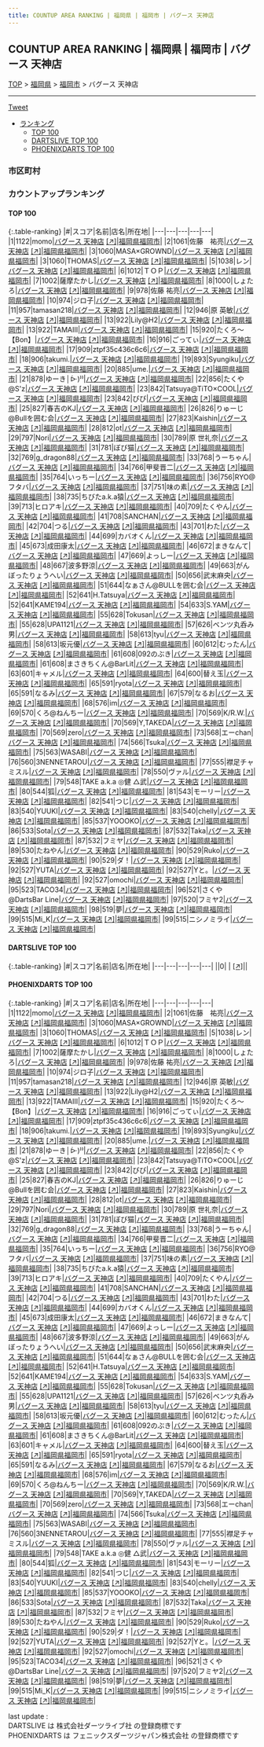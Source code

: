 ```yaml
---
title: COUNTUP AREA RANKING | 福岡県 | 福岡市 | バグース 天神店
---
```

## COUNTUP AREA RANKING | 福岡県 | 福岡市 | バグース 天神店

[TOP](/darts/rank/) > [福岡県](/darts/rank/福岡県/) > [福岡市](/darts/rank/福岡県/福岡市/) > バグース 天神店

___

<a href="https://twitter.com/share?ref_src=twsrc%5Etfw" data-text="COUNTUP AREA RANKING | 福岡県福岡市バグース 天神店" class="twitter-share-button" data-hashtags="DARTSLIVE,PHOENIXDARTS,darts,ダーツ" data-show-count="false">Tweet</a>

* [ランキング](#カウントアップランキング)
    * [TOP 100](#top-100)
    * [DARTSLIVE TOP 100](#dartslive-top-100)
    * [PHOENIXDARTS TOP 100](#phoenixdarts-top-100)

### 市区町村

<ul>

</ul>

### カウントアップランキング

#### TOP 100



{:.table-ranking}
|#|スコア|名前|店名|所在地|
|---|---|---|---|---|
|1|1122|<span class="rank-name-pd">momo</span>|<a href="/darts/rank/shops/47744.html">バグース 天神店</a> <a href="https://vs.phoenixdarts.com/jp/shop/shopDetailInfo/s_47744?s_seq=47744">[↗]</a>|<a href="/darts/rank/福岡県/福岡市">福岡県福岡市</a>|
|2|1061|<span class="rank-name-pd">佐藤　祐亮</span>|<a href="/darts/rank/shops/47744.html">バグース 天神店</a> <a href="https://vs.phoenixdarts.com/jp/shop/shopDetailInfo/s_47744?s_seq=47744">[↗]</a>|<a href="/darts/rank/福岡県/福岡市">福岡県福岡市</a>|
|3|1060|<span class="rank-name-pd">MASA×GROWND</span>|<a href="/darts/rank/shops/47744.html">バグース 天神店</a> <a href="https://vs.phoenixdarts.com/jp/shop/shopDetailInfo/s_47744?s_seq=47744">[↗]</a>|<a href="/darts/rank/福岡県/福岡市">福岡県福岡市</a>|
|3|1060|<span class="rank-name-pd">THOMAS</span>|<a href="/darts/rank/shops/47744.html">バグース 天神店</a> <a href="https://vs.phoenixdarts.com/jp/shop/shopDetailInfo/s_47744?s_seq=47744">[↗]</a>|<a href="/darts/rank/福岡県/福岡市">福岡県福岡市</a>|
|5|1038|<span class="rank-name-pd">レン</span>|<a href="/darts/rank/shops/47744.html">バグース 天神店</a> <a href="https://vs.phoenixdarts.com/jp/shop/shopDetailInfo/s_47744?s_seq=47744">[↗]</a>|<a href="/darts/rank/福岡県/福岡市">福岡県福岡市</a>|
|6|1012|<span class="rank-name-pd">ＴＯＰ</span>|<a href="/darts/rank/shops/47744.html">バグース 天神店</a> <a href="https://vs.phoenixdarts.com/jp/shop/shopDetailInfo/s_47744?s_seq=47744">[↗]</a>|<a href="/darts/rank/福岡県/福岡市">福岡県福岡市</a>|
|7|1002|<span class="rank-name-pd">薩摩たかし</span>|<a href="/darts/rank/shops/47744.html">バグース 天神店</a> <a href="https://vs.phoenixdarts.com/jp/shop/shopDetailInfo/s_47744?s_seq=47744">[↗]</a>|<a href="/darts/rank/福岡県/福岡市">福岡県福岡市</a>|
|8|1000|<span class="rank-name-pd">しょたろ</span>|<a href="/darts/rank/shops/47744.html">バグース 天神店</a> <a href="https://vs.phoenixdarts.com/jp/shop/shopDetailInfo/s_47744?s_seq=47744">[↗]</a>|<a href="/darts/rank/福岡県/福岡市">福岡県福岡市</a>|
|9|978|<span class="rank-name-pd">佐藤 祐亮</span>|<a href="/darts/rank/shops/47744.html">バグース 天神店</a> <a href="https://vs.phoenixdarts.com/jp/shop/shopDetailInfo/s_47744?s_seq=47744">[↗]</a>|<a href="/darts/rank/福岡県/福岡市">福岡県福岡市</a>|
|10|974|<span class="rank-name-pd">ジロ子</span>|<a href="/darts/rank/shops/47744.html">バグース 天神店</a> <a href="https://vs.phoenixdarts.com/jp/shop/shopDetailInfo/s_47744?s_seq=47744">[↗]</a>|<a href="/darts/rank/福岡県/福岡市">福岡県福岡市</a>|
|11|957|<span class="rank-name-pd">tamasan218</span>|<a href="/darts/rank/shops/47744.html">バグース 天神店</a> <a href="https://vs.phoenixdarts.com/jp/shop/shopDetailInfo/s_47744?s_seq=47744">[↗]</a>|<a href="/darts/rank/福岡県/福岡市">福岡県福岡市</a>|
|12|946|<span class="rank-name-pd"><span class="pro-icon-pd"></span>原 英敏</span>|<a href="/darts/rank/shops/47744.html">バグース 天神店</a> <a href="https://vs.phoenixdarts.com/jp/shop/shopDetailInfo/s_47744?s_seq=47744">[↗]</a>|<a href="/darts/rank/福岡県/福岡市">福岡県福岡市</a>|
|13|922|<span class="rank-name-pd">Lily@H2</span>|<a href="/darts/rank/shops/47744.html">バグース 天神店</a> <a href="https://vs.phoenixdarts.com/jp/shop/shopDetailInfo/s_47744?s_seq=47744">[↗]</a>|<a href="/darts/rank/福岡県/福岡市">福岡県福岡市</a>|
|13|922|<span class="rank-name-pd">TAMAⅢ</span>|<a href="/darts/rank/shops/47744.html">バグース 天神店</a> <a href="https://vs.phoenixdarts.com/jp/shop/shopDetailInfo/s_47744?s_seq=47744">[↗]</a>|<a href="/darts/rank/福岡県/福岡市">福岡県福岡市</a>|
|15|920|<span class="rank-name-pd">たくろ～【Bon】</span>|<a href="/darts/rank/shops/47744.html">バグース 天神店</a> <a href="https://vs.phoenixdarts.com/jp/shop/shopDetailInfo/s_47744?s_seq=47744">[↗]</a>|<a href="/darts/rank/福岡県/福岡市">福岡県福岡市</a>|
|16|916|<span class="rank-name-pd">ごってぃ</span>|<a href="/darts/rank/shops/47744.html">バグース 天神店</a> <a href="https://vs.phoenixdarts.com/jp/shop/shopDetailInfo/s_47744?s_seq=47744">[↗]</a>|<a href="/darts/rank/福岡県/福岡市">福岡県福岡市</a>|
|17|909|<span class="rank-name-pd">ztpf35c436c6c6</span>|<a href="/darts/rank/shops/47744.html">バグース 天神店</a> <a href="https://vs.phoenixdarts.com/jp/shop/shopDetailInfo/s_47744?s_seq=47744">[↗]</a>|<a href="/darts/rank/福岡県/福岡市">福岡県福岡市</a>|
|18|906|<span class="rank-name-pd">takumi.</span>|<a href="/darts/rank/shops/47744.html">バグース 天神店</a> <a href="https://vs.phoenixdarts.com/jp/shop/shopDetailInfo/s_47744?s_seq=47744">[↗]</a>|<a href="/darts/rank/福岡県/福岡市">福岡県福岡市</a>|
|19|893|<span class="rank-name-pd">Syungiku</span>|<a href="/darts/rank/shops/47744.html">バグース 天神店</a> <a href="https://vs.phoenixdarts.com/jp/shop/shopDetailInfo/s_47744?s_seq=47744">[↗]</a>|<a href="/darts/rank/福岡県/福岡市">福岡県福岡市</a>|
|20|885|<span class="rank-name-pd">ume.</span>|<a href="/darts/rank/shops/47744.html">バグース 天神店</a> <a href="https://vs.phoenixdarts.com/jp/shop/shopDetailInfo/s_47744?s_seq=47744">[↗]</a>|<a href="/darts/rank/福岡県/福岡市">福岡県福岡市</a>|
|21|878|<span class="rank-name-pd">ゆーき│ᐕ)⁾⁾</span>|<a href="/darts/rank/shops/47744.html">バグース 天神店</a> <a href="https://vs.phoenixdarts.com/jp/shop/shopDetailInfo/s_47744?s_seq=47744">[↗]</a>|<a href="/darts/rank/福岡県/福岡市">福岡県福岡市</a>|
|22|856|<span class="rank-name-pd">たくや@S&#x27;z</span>|<a href="/darts/rank/shops/47744.html">バグース 天神店</a> <a href="https://vs.phoenixdarts.com/jp/shop/shopDetailInfo/s_47744?s_seq=47744">[↗]</a>|<a href="/darts/rank/福岡県/福岡市">福岡県福岡市</a>|
|23|842|<span class="rank-name-pd">Tatsuya@TiTO×COOL</span>|<a href="/darts/rank/shops/47744.html">バグース 天神店</a> <a href="https://vs.phoenixdarts.com/jp/shop/shopDetailInfo/s_47744?s_seq=47744">[↗]</a>|<a href="/darts/rank/福岡県/福岡市">福岡県福岡市</a>|
|23|842|<span class="rank-name-pd">びび</span>|<a href="/darts/rank/shops/47744.html">バグース 天神店</a> <a href="https://vs.phoenixdarts.com/jp/shop/shopDetailInfo/s_47744?s_seq=47744">[↗]</a>|<a href="/darts/rank/福岡県/福岡市">福岡県福岡市</a>|
|25|827|<span class="rank-name-pd">春吉のKJ</span>|<a href="/darts/rank/shops/47744.html">バグース 天神店</a> <a href="https://vs.phoenixdarts.com/jp/shop/shopDetailInfo/s_47744?s_seq=47744">[↗]</a>|<a href="/darts/rank/福岡県/福岡市">福岡県福岡市</a>|
|26|826|<span class="rank-name-pd">りゅーじ@Bullを囲む会</span>|<a href="/darts/rank/shops/47744.html">バグース 天神店</a> <a href="https://vs.phoenixdarts.com/jp/shop/shopDetailInfo/s_47744?s_seq=47744">[↗]</a>|<a href="/darts/rank/福岡県/福岡市">福岡県福岡市</a>|
|27|823|<span class="rank-name-pd">Kaishin</span>|<a href="/darts/rank/shops/47744.html">バグース 天神店</a> <a href="https://vs.phoenixdarts.com/jp/shop/shopDetailInfo/s_47744?s_seq=47744">[↗]</a>|<a href="/darts/rank/福岡県/福岡市">福岡県福岡市</a>|
|28|812|<span class="rank-name-pd">ot</span>|<a href="/darts/rank/shops/47744.html">バグース 天神店</a> <a href="https://vs.phoenixdarts.com/jp/shop/shopDetailInfo/s_47744?s_seq=47744">[↗]</a>|<a href="/darts/rank/福岡県/福岡市">福岡県福岡市</a>|
|29|797|<span class="rank-name-pd">Nori</span>|<a href="/darts/rank/shops/47744.html">バグース 天神店</a> <a href="https://vs.phoenixdarts.com/jp/shop/shopDetailInfo/s_47744?s_seq=47744">[↗]</a>|<a href="/darts/rank/福岡県/福岡市">福岡県福岡市</a>|
|30|789|<span class="rank-name-pd">原 世礼奈</span>|<a href="/darts/rank/shops/47744.html">バグース 天神店</a> <a href="https://vs.phoenixdarts.com/jp/shop/shopDetailInfo/s_47744?s_seq=47744">[↗]</a>|<a href="/darts/rank/福岡県/福岡市">福岡県福岡市</a>|
|31|781|<span class="rank-name-pd">ぼび猫</span>|<a href="/darts/rank/shops/47744.html">バグース 天神店</a> <a href="https://vs.phoenixdarts.com/jp/shop/shopDetailInfo/s_47744?s_seq=47744">[↗]</a>|<a href="/darts/rank/福岡県/福岡市">福岡県福岡市</a>|
|32|769|<span class="rank-name-pd">g_dragon88</span>|<a href="/darts/rank/shops/47744.html">バグース 天神店</a> <a href="https://vs.phoenixdarts.com/jp/shop/shopDetailInfo/s_47744?s_seq=47744">[↗]</a>|<a href="/darts/rank/福岡県/福岡市">福岡県福岡市</a>|
|33|768|<span class="rank-name-pd">うーちゃん</span>|<a href="/darts/rank/shops/47744.html">バグース 天神店</a> <a href="https://vs.phoenixdarts.com/jp/shop/shopDetailInfo/s_47744?s_seq=47744">[↗]</a>|<a href="/darts/rank/福岡県/福岡市">福岡県福岡市</a>|
|34|766|<span class="rank-name-pd">甲斐晋二</span>|<a href="/darts/rank/shops/47744.html">バグース 天神店</a> <a href="https://vs.phoenixdarts.com/jp/shop/shopDetailInfo/s_47744?s_seq=47744">[↗]</a>|<a href="/darts/rank/福岡県/福岡市">福岡県福岡市</a>|
|35|764|<span class="rank-name-pd">いっちー</span>|<a href="/darts/rank/shops/47744.html">バグース 天神店</a> <a href="https://vs.phoenixdarts.com/jp/shop/shopDetailInfo/s_47744?s_seq=47744">[↗]</a>|<a href="/darts/rank/福岡県/福岡市">福岡県福岡市</a>|
|36|756|<span class="rank-name-pd">RYO@フタバ</span>|<a href="/darts/rank/shops/47744.html">バグース 天神店</a> <a href="https://vs.phoenixdarts.com/jp/shop/shopDetailInfo/s_47744?s_seq=47744">[↗]</a>|<a href="/darts/rank/福岡県/福岡市">福岡県福岡市</a>|
|37|751|<span class="rank-name-pd">味の素</span>|<a href="/darts/rank/shops/47744.html">バグース 天神店</a> <a href="https://vs.phoenixdarts.com/jp/shop/shopDetailInfo/s_47744?s_seq=47744">[↗]</a>|<a href="/darts/rank/福岡県/福岡市">福岡県福岡市</a>|
|38|735|<span class="rank-name-pd">ちびたa.k.a猿</span>|<a href="/darts/rank/shops/47744.html">バグース 天神店</a> <a href="https://vs.phoenixdarts.com/jp/shop/shopDetailInfo/s_47744?s_seq=47744">[↗]</a>|<a href="/darts/rank/福岡県/福岡市">福岡県福岡市</a>|
|39|713|<span class="rank-name-pd">ヒロアキ</span>|<a href="/darts/rank/shops/47744.html">バグース 天神店</a> <a href="https://vs.phoenixdarts.com/jp/shop/shopDetailInfo/s_47744?s_seq=47744">[↗]</a>|<a href="/darts/rank/福岡県/福岡市">福岡県福岡市</a>|
|40|709|<span class="rank-name-pd">たくやん</span>|<a href="/darts/rank/shops/47744.html">バグース 天神店</a> <a href="https://vs.phoenixdarts.com/jp/shop/shopDetailInfo/s_47744?s_seq=47744">[↗]</a>|<a href="/darts/rank/福岡県/福岡市">福岡県福岡市</a>|
|41|708|<span class="rank-name-pd">SANCHAN</span>|<a href="/darts/rank/shops/47744.html">バグース 天神店</a> <a href="https://vs.phoenixdarts.com/jp/shop/shopDetailInfo/s_47744?s_seq=47744">[↗]</a>|<a href="/darts/rank/福岡県/福岡市">福岡県福岡市</a>|
|42|704|<span class="rank-name-pd">つる</span>|<a href="/darts/rank/shops/47744.html">バグース 天神店</a> <a href="https://vs.phoenixdarts.com/jp/shop/shopDetailInfo/s_47744?s_seq=47744">[↗]</a>|<a href="/darts/rank/福岡県/福岡市">福岡県福岡市</a>|
|43|701|<span class="rank-name-pd">わた</span>|<a href="/darts/rank/shops/47744.html">バグース 天神店</a> <a href="https://vs.phoenixdarts.com/jp/shop/shopDetailInfo/s_47744?s_seq=47744">[↗]</a>|<a href="/darts/rank/福岡県/福岡市">福岡県福岡市</a>|
|44|699|<span class="rank-name-pd">カバオくん</span>|<a href="/darts/rank/shops/47744.html">バグース 天神店</a> <a href="https://vs.phoenixdarts.com/jp/shop/shopDetailInfo/s_47744?s_seq=47744">[↗]</a>|<a href="/darts/rank/福岡県/福岡市">福岡県福岡市</a>|
|45|673|<span class="rank-name-pd">成田康太</span>|<a href="/darts/rank/shops/47744.html">バグース 天神店</a> <a href="https://vs.phoenixdarts.com/jp/shop/shopDetailInfo/s_47744?s_seq=47744">[↗]</a>|<a href="/darts/rank/福岡県/福岡市">福岡県福岡市</a>|
|46|672|<span class="rank-name-pd">まきなんて</span>|<a href="/darts/rank/shops/47744.html">バグース 天神店</a> <a href="https://vs.phoenixdarts.com/jp/shop/shopDetailInfo/s_47744?s_seq=47744">[↗]</a>|<a href="/darts/rank/福岡県/福岡市">福岡県福岡市</a>|
|47|669|<span class="rank-name-pd">よっしー</span>|<a href="/darts/rank/shops/47744.html">バグース 天神店</a> <a href="https://vs.phoenixdarts.com/jp/shop/shopDetailInfo/s_47744?s_seq=47744">[↗]</a>|<a href="/darts/rank/福岡県/福岡市">福岡県福岡市</a>|
|48|667|<span class="rank-name-pd">波多野涼</span>|<a href="/darts/rank/shops/47744.html">バグース 天神店</a> <a href="https://vs.phoenixdarts.com/jp/shop/shopDetailInfo/s_47744?s_seq=47744">[↗]</a>|<a href="/darts/rank/福岡県/福岡市">福岡県福岡市</a>|
|49|663|<span class="rank-name-pd">がんぼったりょうへい</span>|<a href="/darts/rank/shops/47744.html">バグース 天神店</a> <a href="https://vs.phoenixdarts.com/jp/shop/shopDetailInfo/s_47744?s_seq=47744">[↗]</a>|<a href="/darts/rank/福岡県/福岡市">福岡県福岡市</a>|
|50|656|<span class="rank-name-pd">武末麻央</span>|<a href="/darts/rank/shops/47744.html">バグース 天神店</a> <a href="https://vs.phoenixdarts.com/jp/shop/shopDetailInfo/s_47744?s_seq=47744">[↗]</a>|<a href="/darts/rank/福岡県/福岡市">福岡県福岡市</a>|
|51|644|<span class="rank-name-pd">なぁさん@BULLを囲む会</span>|<a href="/darts/rank/shops/47744.html">バグース 天神店</a> <a href="https://vs.phoenixdarts.com/jp/shop/shopDetailInfo/s_47744?s_seq=47744">[↗]</a>|<a href="/darts/rank/福岡県/福岡市">福岡県福岡市</a>|
|52|641|<span class="rank-name-pd">H.Tatsuya</span>|<a href="/darts/rank/shops/47744.html">バグース 天神店</a> <a href="https://vs.phoenixdarts.com/jp/shop/shopDetailInfo/s_47744?s_seq=47744">[↗]</a>|<a href="/darts/rank/福岡県/福岡市">福岡県福岡市</a>|
|52|641|<span class="rank-name-pd">KAME194</span>|<a href="/darts/rank/shops/47744.html">バグース 天神店</a> <a href="https://vs.phoenixdarts.com/jp/shop/shopDetailInfo/s_47744?s_seq=47744">[↗]</a>|<a href="/darts/rank/福岡県/福岡市">福岡県福岡市</a>|
|54|633|<span class="rank-name-pd">S.YAM</span>|<a href="/darts/rank/shops/47744.html">バグース 天神店</a> <a href="https://vs.phoenixdarts.com/jp/shop/shopDetailInfo/s_47744?s_seq=47744">[↗]</a>|<a href="/darts/rank/福岡県/福岡市">福岡県福岡市</a>|
|55|628|<span class="rank-name-pd">Tokusan</span>|<a href="/darts/rank/shops/47744.html">バグース 天神店</a> <a href="https://vs.phoenixdarts.com/jp/shop/shopDetailInfo/s_47744?s_seq=47744">[↗]</a>|<a href="/darts/rank/福岡県/福岡市">福岡県福岡市</a>|
|55|628|<span class="rank-name-pd">UPA1121</span>|<a href="/darts/rank/shops/47744.html">バグース 天神店</a> <a href="https://vs.phoenixdarts.com/jp/shop/shopDetailInfo/s_47744?s_seq=47744">[↗]</a>|<a href="/darts/rank/福岡県/福岡市">福岡県福岡市</a>|
|57|626|<span class="rank-name-pd">ベンツ丸呑み男</span>|<a href="/darts/rank/shops/47744.html">バグース 天神店</a> <a href="https://vs.phoenixdarts.com/jp/shop/shopDetailInfo/s_47744?s_seq=47744">[↗]</a>|<a href="/darts/rank/福岡県/福岡市">福岡県福岡市</a>|
|58|613|<span class="rank-name-pd">tyu</span>|<a href="/darts/rank/shops/47744.html">バグース 天神店</a> <a href="https://vs.phoenixdarts.com/jp/shop/shopDetailInfo/s_47744?s_seq=47744">[↗]</a>|<a href="/darts/rank/福岡県/福岡市">福岡県福岡市</a>|
|58|613|<span class="rank-name-pd">坂元優</span>|<a href="/darts/rank/shops/47744.html">バグース 天神店</a> <a href="https://vs.phoenixdarts.com/jp/shop/shopDetailInfo/s_47744?s_seq=47744">[↗]</a>|<a href="/darts/rank/福岡県/福岡市">福岡県福岡市</a>|
|60|612|<span class="rank-name-pd">むったん</span>|<a href="/darts/rank/shops/47744.html">バグース 天神店</a> <a href="https://vs.phoenixdarts.com/jp/shop/shopDetailInfo/s_47744?s_seq=47744">[↗]</a>|<a href="/darts/rank/福岡県/福岡市">福岡県福岡市</a>|
|61|608|<span class="rank-name-pd">092のぶき</span>|<a href="/darts/rank/shops/47744.html">バグース 天神店</a> <a href="https://vs.phoenixdarts.com/jp/shop/shopDetailInfo/s_47744?s_seq=47744">[↗]</a>|<a href="/darts/rank/福岡県/福岡市">福岡県福岡市</a>|
|61|608|<span class="rank-name-pd">まさきちくん@BarLit</span>|<a href="/darts/rank/shops/47744.html">バグース 天神店</a> <a href="https://vs.phoenixdarts.com/jp/shop/shopDetailInfo/s_47744?s_seq=47744">[↗]</a>|<a href="/darts/rank/福岡県/福岡市">福岡県福岡市</a>|
|63|601|<span class="rank-name-pd">キャメル</span>|<a href="/darts/rank/shops/47744.html">バグース 天神店</a> <a href="https://vs.phoenixdarts.com/jp/shop/shopDetailInfo/s_47744?s_seq=47744">[↗]</a>|<a href="/darts/rank/福岡県/福岡市">福岡県福岡市</a>|
|64|600|<span class="rank-name-pd">替え玉</span>|<a href="/darts/rank/shops/47744.html">バグース 天神店</a> <a href="https://vs.phoenixdarts.com/jp/shop/shopDetailInfo/s_47744?s_seq=47744">[↗]</a>|<a href="/darts/rank/福岡県/福岡市">福岡県福岡市</a>|
|65|591|<span class="rank-name-pd">ryota</span>|<a href="/darts/rank/shops/47744.html">バグース 天神店</a> <a href="https://vs.phoenixdarts.com/jp/shop/shopDetailInfo/s_47744?s_seq=47744">[↗]</a>|<a href="/darts/rank/福岡県/福岡市">福岡県福岡市</a>|
|65|591|<span class="rank-name-pd">なるみ</span>|<a href="/darts/rank/shops/47744.html">バグース 天神店</a> <a href="https://vs.phoenixdarts.com/jp/shop/shopDetailInfo/s_47744?s_seq=47744">[↗]</a>|<a href="/darts/rank/福岡県/福岡市">福岡県福岡市</a>|
|67|579|<span class="rank-name-pd">なるお</span>|<a href="/darts/rank/shops/47744.html">バグース 天神店</a> <a href="https://vs.phoenixdarts.com/jp/shop/shopDetailInfo/s_47744?s_seq=47744">[↗]</a>|<a href="/darts/rank/福岡県/福岡市">福岡県福岡市</a>|
|68|576|<span class="rank-name-pd">im</span>|<a href="/darts/rank/shops/47744.html">バグース 天神店</a> <a href="https://vs.phoenixdarts.com/jp/shop/shopDetailInfo/s_47744?s_seq=47744">[↗]</a>|<a href="/darts/rank/福岡県/福岡市">福岡県福岡市</a>|
|69|570|<span class="rank-name-pd">くろ@ねんちー</span>|<a href="/darts/rank/shops/47744.html">バグース 天神店</a> <a href="https://vs.phoenixdarts.com/jp/shop/shopDetailInfo/s_47744?s_seq=47744">[↗]</a>|<a href="/darts/rank/福岡県/福岡市">福岡県福岡市</a>|
|70|569|<span class="rank-name-pd">K/R.W.</span>|<a href="/darts/rank/shops/47744.html">バグース 天神店</a> <a href="https://vs.phoenixdarts.com/jp/shop/shopDetailInfo/s_47744?s_seq=47744">[↗]</a>|<a href="/darts/rank/福岡県/福岡市">福岡県福岡市</a>|
|70|569|<span class="rank-name-pd">Y,TAKEDA</span>|<a href="/darts/rank/shops/47744.html">バグース 天神店</a> <a href="https://vs.phoenixdarts.com/jp/shop/shopDetailInfo/s_47744?s_seq=47744">[↗]</a>|<a href="/darts/rank/福岡県/福岡市">福岡県福岡市</a>|
|70|569|<span class="rank-name-pd">zero</span>|<a href="/darts/rank/shops/47744.html">バグース 天神店</a> <a href="https://vs.phoenixdarts.com/jp/shop/shopDetailInfo/s_47744?s_seq=47744">[↗]</a>|<a href="/darts/rank/福岡県/福岡市">福岡県福岡市</a>|
|73|568|<span class="rank-name-pd">エーchan</span>|<a href="/darts/rank/shops/47744.html">バグース 天神店</a> <a href="https://vs.phoenixdarts.com/jp/shop/shopDetailInfo/s_47744?s_seq=47744">[↗]</a>|<a href="/darts/rank/福岡県/福岡市">福岡県福岡市</a>|
|74|566|<span class="rank-name-pd">Tsuka</span>|<a href="/darts/rank/shops/47744.html">バグース 天神店</a> <a href="https://vs.phoenixdarts.com/jp/shop/shopDetailInfo/s_47744?s_seq=47744">[↗]</a>|<a href="/darts/rank/福岡県/福岡市">福岡県福岡市</a>|
|75|563|<span class="rank-name-pd">WASABI</span>|<a href="/darts/rank/shops/47744.html">バグース 天神店</a> <a href="https://vs.phoenixdarts.com/jp/shop/shopDetailInfo/s_47744?s_seq=47744">[↗]</a>|<a href="/darts/rank/福岡県/福岡市">福岡県福岡市</a>|
|76|560|<span class="rank-name-pd">3NENNETAROU</span>|<a href="/darts/rank/shops/47744.html">バグース 天神店</a> <a href="https://vs.phoenixdarts.com/jp/shop/shopDetailInfo/s_47744?s_seq=47744">[↗]</a>|<a href="/darts/rank/福岡県/福岡市">福岡県福岡市</a>|
|77|555|<span class="rank-name-pd">襟足チャミスル</span>|<a href="/darts/rank/shops/47744.html">バグース 天神店</a> <a href="https://vs.phoenixdarts.com/jp/shop/shopDetailInfo/s_47744?s_seq=47744">[↗]</a>|<a href="/darts/rank/福岡県/福岡市">福岡県福岡市</a>|
|78|550|<span class="rank-name-pd">ヴァル</span>|<a href="/darts/rank/shops/47744.html">バグース 天神店</a> <a href="https://vs.phoenixdarts.com/jp/shop/shopDetailInfo/s_47744?s_seq=47744">[↗]</a>|<a href="/darts/rank/福岡県/福岡市">福岡県福岡市</a>|
|79|548|<span class="rank-name-pd">TAKE a.k.a ◎健 △武</span>|<a href="/darts/rank/shops/47744.html">バグース 天神店</a> <a href="https://vs.phoenixdarts.com/jp/shop/shopDetailInfo/s_47744?s_seq=47744">[↗]</a>|<a href="/darts/rank/福岡県/福岡市">福岡県福岡市</a>|
|80|544|<span class="rank-name-pd">狐</span>|<a href="/darts/rank/shops/47744.html">バグース 天神店</a> <a href="https://vs.phoenixdarts.com/jp/shop/shopDetailInfo/s_47744?s_seq=47744">[↗]</a>|<a href="/darts/rank/福岡県/福岡市">福岡県福岡市</a>|
|81|543|<span class="rank-name-pd">モーリー</span>|<a href="/darts/rank/shops/47744.html">バグース 天神店</a> <a href="https://vs.phoenixdarts.com/jp/shop/shopDetailInfo/s_47744?s_seq=47744">[↗]</a>|<a href="/darts/rank/福岡県/福岡市">福岡県福岡市</a>|
|82|541|<span class="rank-name-pd">つじ</span>|<a href="/darts/rank/shops/47744.html">バグース 天神店</a> <a href="https://vs.phoenixdarts.com/jp/shop/shopDetailInfo/s_47744?s_seq=47744">[↗]</a>|<a href="/darts/rank/福岡県/福岡市">福岡県福岡市</a>|
|83|540|<span class="rank-name-pd">YUUKI</span>|<a href="/darts/rank/shops/47744.html">バグース 天神店</a> <a href="https://vs.phoenixdarts.com/jp/shop/shopDetailInfo/s_47744?s_seq=47744">[↗]</a>|<a href="/darts/rank/福岡県/福岡市">福岡県福岡市</a>|
|83|540|<span class="rank-name-pd">chelly</span>|<a href="/darts/rank/shops/47744.html">バグース 天神店</a> <a href="https://vs.phoenixdarts.com/jp/shop/shopDetailInfo/s_47744?s_seq=47744">[↗]</a>|<a href="/darts/rank/福岡県/福岡市">福岡県福岡市</a>|
|85|537|<span class="rank-name-pd">YOOOKO</span>|<a href="/darts/rank/shops/47744.html">バグース 天神店</a> <a href="https://vs.phoenixdarts.com/jp/shop/shopDetailInfo/s_47744?s_seq=47744">[↗]</a>|<a href="/darts/rank/福岡県/福岡市">福岡県福岡市</a>|
|86|533|<span class="rank-name-pd">Sota</span>|<a href="/darts/rank/shops/47744.html">バグース 天神店</a> <a href="https://vs.phoenixdarts.com/jp/shop/shopDetailInfo/s_47744?s_seq=47744">[↗]</a>|<a href="/darts/rank/福岡県/福岡市">福岡県福岡市</a>|
|87|532|<span class="rank-name-pd">Taka</span>|<a href="/darts/rank/shops/47744.html">バグース 天神店</a> <a href="https://vs.phoenixdarts.com/jp/shop/shopDetailInfo/s_47744?s_seq=47744">[↗]</a>|<a href="/darts/rank/福岡県/福岡市">福岡県福岡市</a>|
|87|532|<span class="rank-name-pd">フミヤ</span>|<a href="/darts/rank/shops/47744.html">バグース 天神店</a> <a href="https://vs.phoenixdarts.com/jp/shop/shopDetailInfo/s_47744?s_seq=47744">[↗]</a>|<a href="/darts/rank/福岡県/福岡市">福岡県福岡市</a>|
|89|530|<span class="rank-name-pd">たねやん</span>|<a href="/darts/rank/shops/47744.html">バグース 天神店</a> <a href="https://vs.phoenixdarts.com/jp/shop/shopDetailInfo/s_47744?s_seq=47744">[↗]</a>|<a href="/darts/rank/福岡県/福岡市">福岡県福岡市</a>|
|90|529|<span class="rank-name-pd">Ruko</span>|<a href="/darts/rank/shops/47744.html">バグース 天神店</a> <a href="https://vs.phoenixdarts.com/jp/shop/shopDetailInfo/s_47744?s_seq=47744">[↗]</a>|<a href="/darts/rank/福岡県/福岡市">福岡県福岡市</a>|
|90|529|<span class="rank-name-pd">ダ！</span>|<a href="/darts/rank/shops/47744.html">バグース 天神店</a> <a href="https://vs.phoenixdarts.com/jp/shop/shopDetailInfo/s_47744?s_seq=47744">[↗]</a>|<a href="/darts/rank/福岡県/福岡市">福岡県福岡市</a>|
|92|527|<span class="rank-name-pd">YUTA</span>|<a href="/darts/rank/shops/47744.html">バグース 天神店</a> <a href="https://vs.phoenixdarts.com/jp/shop/shopDetailInfo/s_47744?s_seq=47744">[↗]</a>|<a href="/darts/rank/福岡県/福岡市">福岡県福岡市</a>|
|92|527|<span class="rank-name-pd">Yと。</span>|<a href="/darts/rank/shops/47744.html">バグース 天神店</a> <a href="https://vs.phoenixdarts.com/jp/shop/shopDetailInfo/s_47744?s_seq=47744">[↗]</a>|<a href="/darts/rank/福岡県/福岡市">福岡県福岡市</a>|
|92|527|<span class="rank-name-pd">omochi</span>|<a href="/darts/rank/shops/47744.html">バグース 天神店</a> <a href="https://vs.phoenixdarts.com/jp/shop/shopDetailInfo/s_47744?s_seq=47744">[↗]</a>|<a href="/darts/rank/福岡県/福岡市">福岡県福岡市</a>|
|95|523|<span class="rank-name-pd">TACO34</span>|<a href="/darts/rank/shops/47744.html">バグース 天神店</a> <a href="https://vs.phoenixdarts.com/jp/shop/shopDetailInfo/s_47744?s_seq=47744">[↗]</a>|<a href="/darts/rank/福岡県/福岡市">福岡県福岡市</a>|
|96|521|<span class="rank-name-pd">さくや@DartsBar Line</span>|<a href="/darts/rank/shops/47744.html">バグース 天神店</a> <a href="https://vs.phoenixdarts.com/jp/shop/shopDetailInfo/s_47744?s_seq=47744">[↗]</a>|<a href="/darts/rank/福岡県/福岡市">福岡県福岡市</a>|
|97|520|<span class="rank-name-pd">フミヤ2</span>|<a href="/darts/rank/shops/47744.html">バグース 天神店</a> <a href="https://vs.phoenixdarts.com/jp/shop/shopDetailInfo/s_47744?s_seq=47744">[↗]</a>|<a href="/darts/rank/福岡県/福岡市">福岡県福岡市</a>|
|98|519|<span class="rank-name-pd">夢</span>|<a href="/darts/rank/shops/47744.html">バグース 天神店</a> <a href="https://vs.phoenixdarts.com/jp/shop/shopDetailInfo/s_47744?s_seq=47744">[↗]</a>|<a href="/darts/rank/福岡県/福岡市">福岡県福岡市</a>|
|99|515|<span class="rank-name-pd">Mi_K</span>|<a href="/darts/rank/shops/47744.html">バグース 天神店</a> <a href="https://vs.phoenixdarts.com/jp/shop/shopDetailInfo/s_47744?s_seq=47744">[↗]</a>|<a href="/darts/rank/福岡県/福岡市">福岡県福岡市</a>|
|99|515|<span class="rank-name-pd">ニシノミライ</span>|<a href="/darts/rank/shops/47744.html">バグース 天神店</a> <a href="https://vs.phoenixdarts.com/jp/shop/shopDetailInfo/s_47744?s_seq=47744">[↗]</a>|<a href="/darts/rank/福岡県/福岡市">福岡県福岡市</a>|


#### DARTSLIVE TOP 100



{:.table-ranking}
|#|スコア|名前|店名|所在地|
|---|---|---|---|---|
||0|<span class="rank-name-dl"> </span>|<a href="/darts/rank/shops/.html"></a> <a href="">[↗]</a>|<a href="/darts/rank//"></a>|


#### PHOENIXDARTS TOP 100



{:.table-ranking}
|#|スコア|名前|店名|所在地|
|---|---|---|---|---|
|1|1122|<span class="rank-name-pd">momo</span>|<a href="/darts/rank/shops/47744.html">バグース 天神店</a> <a href="https://vs.phoenixdarts.com/jp/shop/shopDetailInfo/s_47744?s_seq=47744">[↗]</a>|<a href="/darts/rank/福岡県/福岡市">福岡県福岡市</a>|
|2|1061|<span class="rank-name-pd">佐藤　祐亮</span>|<a href="/darts/rank/shops/47744.html">バグース 天神店</a> <a href="https://vs.phoenixdarts.com/jp/shop/shopDetailInfo/s_47744?s_seq=47744">[↗]</a>|<a href="/darts/rank/福岡県/福岡市">福岡県福岡市</a>|
|3|1060|<span class="rank-name-pd">MASA×GROWND</span>|<a href="/darts/rank/shops/47744.html">バグース 天神店</a> <a href="https://vs.phoenixdarts.com/jp/shop/shopDetailInfo/s_47744?s_seq=47744">[↗]</a>|<a href="/darts/rank/福岡県/福岡市">福岡県福岡市</a>|
|3|1060|<span class="rank-name-pd">THOMAS</span>|<a href="/darts/rank/shops/47744.html">バグース 天神店</a> <a href="https://vs.phoenixdarts.com/jp/shop/shopDetailInfo/s_47744?s_seq=47744">[↗]</a>|<a href="/darts/rank/福岡県/福岡市">福岡県福岡市</a>|
|5|1038|<span class="rank-name-pd">レン</span>|<a href="/darts/rank/shops/47744.html">バグース 天神店</a> <a href="https://vs.phoenixdarts.com/jp/shop/shopDetailInfo/s_47744?s_seq=47744">[↗]</a>|<a href="/darts/rank/福岡県/福岡市">福岡県福岡市</a>|
|6|1012|<span class="rank-name-pd">ＴＯＰ</span>|<a href="/darts/rank/shops/47744.html">バグース 天神店</a> <a href="https://vs.phoenixdarts.com/jp/shop/shopDetailInfo/s_47744?s_seq=47744">[↗]</a>|<a href="/darts/rank/福岡県/福岡市">福岡県福岡市</a>|
|7|1002|<span class="rank-name-pd">薩摩たかし</span>|<a href="/darts/rank/shops/47744.html">バグース 天神店</a> <a href="https://vs.phoenixdarts.com/jp/shop/shopDetailInfo/s_47744?s_seq=47744">[↗]</a>|<a href="/darts/rank/福岡県/福岡市">福岡県福岡市</a>|
|8|1000|<span class="rank-name-pd">しょたろ</span>|<a href="/darts/rank/shops/47744.html">バグース 天神店</a> <a href="https://vs.phoenixdarts.com/jp/shop/shopDetailInfo/s_47744?s_seq=47744">[↗]</a>|<a href="/darts/rank/福岡県/福岡市">福岡県福岡市</a>|
|9|978|<span class="rank-name-pd">佐藤 祐亮</span>|<a href="/darts/rank/shops/47744.html">バグース 天神店</a> <a href="https://vs.phoenixdarts.com/jp/shop/shopDetailInfo/s_47744?s_seq=47744">[↗]</a>|<a href="/darts/rank/福岡県/福岡市">福岡県福岡市</a>|
|10|974|<span class="rank-name-pd">ジロ子</span>|<a href="/darts/rank/shops/47744.html">バグース 天神店</a> <a href="https://vs.phoenixdarts.com/jp/shop/shopDetailInfo/s_47744?s_seq=47744">[↗]</a>|<a href="/darts/rank/福岡県/福岡市">福岡県福岡市</a>|
|11|957|<span class="rank-name-pd">tamasan218</span>|<a href="/darts/rank/shops/47744.html">バグース 天神店</a> <a href="https://vs.phoenixdarts.com/jp/shop/shopDetailInfo/s_47744?s_seq=47744">[↗]</a>|<a href="/darts/rank/福岡県/福岡市">福岡県福岡市</a>|
|12|946|<span class="rank-name-pd"><span class="pro-icon-pd"></span>原 英敏</span>|<a href="/darts/rank/shops/47744.html">バグース 天神店</a> <a href="https://vs.phoenixdarts.com/jp/shop/shopDetailInfo/s_47744?s_seq=47744">[↗]</a>|<a href="/darts/rank/福岡県/福岡市">福岡県福岡市</a>|
|13|922|<span class="rank-name-pd">Lily@H2</span>|<a href="/darts/rank/shops/47744.html">バグース 天神店</a> <a href="https://vs.phoenixdarts.com/jp/shop/shopDetailInfo/s_47744?s_seq=47744">[↗]</a>|<a href="/darts/rank/福岡県/福岡市">福岡県福岡市</a>|
|13|922|<span class="rank-name-pd">TAMAⅢ</span>|<a href="/darts/rank/shops/47744.html">バグース 天神店</a> <a href="https://vs.phoenixdarts.com/jp/shop/shopDetailInfo/s_47744?s_seq=47744">[↗]</a>|<a href="/darts/rank/福岡県/福岡市">福岡県福岡市</a>|
|15|920|<span class="rank-name-pd">たくろ～【Bon】</span>|<a href="/darts/rank/shops/47744.html">バグース 天神店</a> <a href="https://vs.phoenixdarts.com/jp/shop/shopDetailInfo/s_47744?s_seq=47744">[↗]</a>|<a href="/darts/rank/福岡県/福岡市">福岡県福岡市</a>|
|16|916|<span class="rank-name-pd">ごってぃ</span>|<a href="/darts/rank/shops/47744.html">バグース 天神店</a> <a href="https://vs.phoenixdarts.com/jp/shop/shopDetailInfo/s_47744?s_seq=47744">[↗]</a>|<a href="/darts/rank/福岡県/福岡市">福岡県福岡市</a>|
|17|909|<span class="rank-name-pd">ztpf35c436c6c6</span>|<a href="/darts/rank/shops/47744.html">バグース 天神店</a> <a href="https://vs.phoenixdarts.com/jp/shop/shopDetailInfo/s_47744?s_seq=47744">[↗]</a>|<a href="/darts/rank/福岡県/福岡市">福岡県福岡市</a>|
|18|906|<span class="rank-name-pd">takumi.</span>|<a href="/darts/rank/shops/47744.html">バグース 天神店</a> <a href="https://vs.phoenixdarts.com/jp/shop/shopDetailInfo/s_47744?s_seq=47744">[↗]</a>|<a href="/darts/rank/福岡県/福岡市">福岡県福岡市</a>|
|19|893|<span class="rank-name-pd">Syungiku</span>|<a href="/darts/rank/shops/47744.html">バグース 天神店</a> <a href="https://vs.phoenixdarts.com/jp/shop/shopDetailInfo/s_47744?s_seq=47744">[↗]</a>|<a href="/darts/rank/福岡県/福岡市">福岡県福岡市</a>|
|20|885|<span class="rank-name-pd">ume.</span>|<a href="/darts/rank/shops/47744.html">バグース 天神店</a> <a href="https://vs.phoenixdarts.com/jp/shop/shopDetailInfo/s_47744?s_seq=47744">[↗]</a>|<a href="/darts/rank/福岡県/福岡市">福岡県福岡市</a>|
|21|878|<span class="rank-name-pd">ゆーき│ᐕ)⁾⁾</span>|<a href="/darts/rank/shops/47744.html">バグース 天神店</a> <a href="https://vs.phoenixdarts.com/jp/shop/shopDetailInfo/s_47744?s_seq=47744">[↗]</a>|<a href="/darts/rank/福岡県/福岡市">福岡県福岡市</a>|
|22|856|<span class="rank-name-pd">たくや@S&#x27;z</span>|<a href="/darts/rank/shops/47744.html">バグース 天神店</a> <a href="https://vs.phoenixdarts.com/jp/shop/shopDetailInfo/s_47744?s_seq=47744">[↗]</a>|<a href="/darts/rank/福岡県/福岡市">福岡県福岡市</a>|
|23|842|<span class="rank-name-pd">Tatsuya@TiTO×COOL</span>|<a href="/darts/rank/shops/47744.html">バグース 天神店</a> <a href="https://vs.phoenixdarts.com/jp/shop/shopDetailInfo/s_47744?s_seq=47744">[↗]</a>|<a href="/darts/rank/福岡県/福岡市">福岡県福岡市</a>|
|23|842|<span class="rank-name-pd">びび</span>|<a href="/darts/rank/shops/47744.html">バグース 天神店</a> <a href="https://vs.phoenixdarts.com/jp/shop/shopDetailInfo/s_47744?s_seq=47744">[↗]</a>|<a href="/darts/rank/福岡県/福岡市">福岡県福岡市</a>|
|25|827|<span class="rank-name-pd">春吉のKJ</span>|<a href="/darts/rank/shops/47744.html">バグース 天神店</a> <a href="https://vs.phoenixdarts.com/jp/shop/shopDetailInfo/s_47744?s_seq=47744">[↗]</a>|<a href="/darts/rank/福岡県/福岡市">福岡県福岡市</a>|
|26|826|<span class="rank-name-pd">りゅーじ@Bullを囲む会</span>|<a href="/darts/rank/shops/47744.html">バグース 天神店</a> <a href="https://vs.phoenixdarts.com/jp/shop/shopDetailInfo/s_47744?s_seq=47744">[↗]</a>|<a href="/darts/rank/福岡県/福岡市">福岡県福岡市</a>|
|27|823|<span class="rank-name-pd">Kaishin</span>|<a href="/darts/rank/shops/47744.html">バグース 天神店</a> <a href="https://vs.phoenixdarts.com/jp/shop/shopDetailInfo/s_47744?s_seq=47744">[↗]</a>|<a href="/darts/rank/福岡県/福岡市">福岡県福岡市</a>|
|28|812|<span class="rank-name-pd">ot</span>|<a href="/darts/rank/shops/47744.html">バグース 天神店</a> <a href="https://vs.phoenixdarts.com/jp/shop/shopDetailInfo/s_47744?s_seq=47744">[↗]</a>|<a href="/darts/rank/福岡県/福岡市">福岡県福岡市</a>|
|29|797|<span class="rank-name-pd">Nori</span>|<a href="/darts/rank/shops/47744.html">バグース 天神店</a> <a href="https://vs.phoenixdarts.com/jp/shop/shopDetailInfo/s_47744?s_seq=47744">[↗]</a>|<a href="/darts/rank/福岡県/福岡市">福岡県福岡市</a>|
|30|789|<span class="rank-name-pd">原 世礼奈</span>|<a href="/darts/rank/shops/47744.html">バグース 天神店</a> <a href="https://vs.phoenixdarts.com/jp/shop/shopDetailInfo/s_47744?s_seq=47744">[↗]</a>|<a href="/darts/rank/福岡県/福岡市">福岡県福岡市</a>|
|31|781|<span class="rank-name-pd">ぼび猫</span>|<a href="/darts/rank/shops/47744.html">バグース 天神店</a> <a href="https://vs.phoenixdarts.com/jp/shop/shopDetailInfo/s_47744?s_seq=47744">[↗]</a>|<a href="/darts/rank/福岡県/福岡市">福岡県福岡市</a>|
|32|769|<span class="rank-name-pd">g_dragon88</span>|<a href="/darts/rank/shops/47744.html">バグース 天神店</a> <a href="https://vs.phoenixdarts.com/jp/shop/shopDetailInfo/s_47744?s_seq=47744">[↗]</a>|<a href="/darts/rank/福岡県/福岡市">福岡県福岡市</a>|
|33|768|<span class="rank-name-pd">うーちゃん</span>|<a href="/darts/rank/shops/47744.html">バグース 天神店</a> <a href="https://vs.phoenixdarts.com/jp/shop/shopDetailInfo/s_47744?s_seq=47744">[↗]</a>|<a href="/darts/rank/福岡県/福岡市">福岡県福岡市</a>|
|34|766|<span class="rank-name-pd">甲斐晋二</span>|<a href="/darts/rank/shops/47744.html">バグース 天神店</a> <a href="https://vs.phoenixdarts.com/jp/shop/shopDetailInfo/s_47744?s_seq=47744">[↗]</a>|<a href="/darts/rank/福岡県/福岡市">福岡県福岡市</a>|
|35|764|<span class="rank-name-pd">いっちー</span>|<a href="/darts/rank/shops/47744.html">バグース 天神店</a> <a href="https://vs.phoenixdarts.com/jp/shop/shopDetailInfo/s_47744?s_seq=47744">[↗]</a>|<a href="/darts/rank/福岡県/福岡市">福岡県福岡市</a>|
|36|756|<span class="rank-name-pd">RYO@フタバ</span>|<a href="/darts/rank/shops/47744.html">バグース 天神店</a> <a href="https://vs.phoenixdarts.com/jp/shop/shopDetailInfo/s_47744?s_seq=47744">[↗]</a>|<a href="/darts/rank/福岡県/福岡市">福岡県福岡市</a>|
|37|751|<span class="rank-name-pd">味の素</span>|<a href="/darts/rank/shops/47744.html">バグース 天神店</a> <a href="https://vs.phoenixdarts.com/jp/shop/shopDetailInfo/s_47744?s_seq=47744">[↗]</a>|<a href="/darts/rank/福岡県/福岡市">福岡県福岡市</a>|
|38|735|<span class="rank-name-pd">ちびたa.k.a猿</span>|<a href="/darts/rank/shops/47744.html">バグース 天神店</a> <a href="https://vs.phoenixdarts.com/jp/shop/shopDetailInfo/s_47744?s_seq=47744">[↗]</a>|<a href="/darts/rank/福岡県/福岡市">福岡県福岡市</a>|
|39|713|<span class="rank-name-pd">ヒロアキ</span>|<a href="/darts/rank/shops/47744.html">バグース 天神店</a> <a href="https://vs.phoenixdarts.com/jp/shop/shopDetailInfo/s_47744?s_seq=47744">[↗]</a>|<a href="/darts/rank/福岡県/福岡市">福岡県福岡市</a>|
|40|709|<span class="rank-name-pd">たくやん</span>|<a href="/darts/rank/shops/47744.html">バグース 天神店</a> <a href="https://vs.phoenixdarts.com/jp/shop/shopDetailInfo/s_47744?s_seq=47744">[↗]</a>|<a href="/darts/rank/福岡県/福岡市">福岡県福岡市</a>|
|41|708|<span class="rank-name-pd">SANCHAN</span>|<a href="/darts/rank/shops/47744.html">バグース 天神店</a> <a href="https://vs.phoenixdarts.com/jp/shop/shopDetailInfo/s_47744?s_seq=47744">[↗]</a>|<a href="/darts/rank/福岡県/福岡市">福岡県福岡市</a>|
|42|704|<span class="rank-name-pd">つる</span>|<a href="/darts/rank/shops/47744.html">バグース 天神店</a> <a href="https://vs.phoenixdarts.com/jp/shop/shopDetailInfo/s_47744?s_seq=47744">[↗]</a>|<a href="/darts/rank/福岡県/福岡市">福岡県福岡市</a>|
|43|701|<span class="rank-name-pd">わた</span>|<a href="/darts/rank/shops/47744.html">バグース 天神店</a> <a href="https://vs.phoenixdarts.com/jp/shop/shopDetailInfo/s_47744?s_seq=47744">[↗]</a>|<a href="/darts/rank/福岡県/福岡市">福岡県福岡市</a>|
|44|699|<span class="rank-name-pd">カバオくん</span>|<a href="/darts/rank/shops/47744.html">バグース 天神店</a> <a href="https://vs.phoenixdarts.com/jp/shop/shopDetailInfo/s_47744?s_seq=47744">[↗]</a>|<a href="/darts/rank/福岡県/福岡市">福岡県福岡市</a>|
|45|673|<span class="rank-name-pd">成田康太</span>|<a href="/darts/rank/shops/47744.html">バグース 天神店</a> <a href="https://vs.phoenixdarts.com/jp/shop/shopDetailInfo/s_47744?s_seq=47744">[↗]</a>|<a href="/darts/rank/福岡県/福岡市">福岡県福岡市</a>|
|46|672|<span class="rank-name-pd">まきなんて</span>|<a href="/darts/rank/shops/47744.html">バグース 天神店</a> <a href="https://vs.phoenixdarts.com/jp/shop/shopDetailInfo/s_47744?s_seq=47744">[↗]</a>|<a href="/darts/rank/福岡県/福岡市">福岡県福岡市</a>|
|47|669|<span class="rank-name-pd">よっしー</span>|<a href="/darts/rank/shops/47744.html">バグース 天神店</a> <a href="https://vs.phoenixdarts.com/jp/shop/shopDetailInfo/s_47744?s_seq=47744">[↗]</a>|<a href="/darts/rank/福岡県/福岡市">福岡県福岡市</a>|
|48|667|<span class="rank-name-pd">波多野涼</span>|<a href="/darts/rank/shops/47744.html">バグース 天神店</a> <a href="https://vs.phoenixdarts.com/jp/shop/shopDetailInfo/s_47744?s_seq=47744">[↗]</a>|<a href="/darts/rank/福岡県/福岡市">福岡県福岡市</a>|
|49|663|<span class="rank-name-pd">がんぼったりょうへい</span>|<a href="/darts/rank/shops/47744.html">バグース 天神店</a> <a href="https://vs.phoenixdarts.com/jp/shop/shopDetailInfo/s_47744?s_seq=47744">[↗]</a>|<a href="/darts/rank/福岡県/福岡市">福岡県福岡市</a>|
|50|656|<span class="rank-name-pd">武末麻央</span>|<a href="/darts/rank/shops/47744.html">バグース 天神店</a> <a href="https://vs.phoenixdarts.com/jp/shop/shopDetailInfo/s_47744?s_seq=47744">[↗]</a>|<a href="/darts/rank/福岡県/福岡市">福岡県福岡市</a>|
|51|644|<span class="rank-name-pd">なぁさん@BULLを囲む会</span>|<a href="/darts/rank/shops/47744.html">バグース 天神店</a> <a href="https://vs.phoenixdarts.com/jp/shop/shopDetailInfo/s_47744?s_seq=47744">[↗]</a>|<a href="/darts/rank/福岡県/福岡市">福岡県福岡市</a>|
|52|641|<span class="rank-name-pd">H.Tatsuya</span>|<a href="/darts/rank/shops/47744.html">バグース 天神店</a> <a href="https://vs.phoenixdarts.com/jp/shop/shopDetailInfo/s_47744?s_seq=47744">[↗]</a>|<a href="/darts/rank/福岡県/福岡市">福岡県福岡市</a>|
|52|641|<span class="rank-name-pd">KAME194</span>|<a href="/darts/rank/shops/47744.html">バグース 天神店</a> <a href="https://vs.phoenixdarts.com/jp/shop/shopDetailInfo/s_47744?s_seq=47744">[↗]</a>|<a href="/darts/rank/福岡県/福岡市">福岡県福岡市</a>|
|54|633|<span class="rank-name-pd">S.YAM</span>|<a href="/darts/rank/shops/47744.html">バグース 天神店</a> <a href="https://vs.phoenixdarts.com/jp/shop/shopDetailInfo/s_47744?s_seq=47744">[↗]</a>|<a href="/darts/rank/福岡県/福岡市">福岡県福岡市</a>|
|55|628|<span class="rank-name-pd">Tokusan</span>|<a href="/darts/rank/shops/47744.html">バグース 天神店</a> <a href="https://vs.phoenixdarts.com/jp/shop/shopDetailInfo/s_47744?s_seq=47744">[↗]</a>|<a href="/darts/rank/福岡県/福岡市">福岡県福岡市</a>|
|55|628|<span class="rank-name-pd">UPA1121</span>|<a href="/darts/rank/shops/47744.html">バグース 天神店</a> <a href="https://vs.phoenixdarts.com/jp/shop/shopDetailInfo/s_47744?s_seq=47744">[↗]</a>|<a href="/darts/rank/福岡県/福岡市">福岡県福岡市</a>|
|57|626|<span class="rank-name-pd">ベンツ丸呑み男</span>|<a href="/darts/rank/shops/47744.html">バグース 天神店</a> <a href="https://vs.phoenixdarts.com/jp/shop/shopDetailInfo/s_47744?s_seq=47744">[↗]</a>|<a href="/darts/rank/福岡県/福岡市">福岡県福岡市</a>|
|58|613|<span class="rank-name-pd">tyu</span>|<a href="/darts/rank/shops/47744.html">バグース 天神店</a> <a href="https://vs.phoenixdarts.com/jp/shop/shopDetailInfo/s_47744?s_seq=47744">[↗]</a>|<a href="/darts/rank/福岡県/福岡市">福岡県福岡市</a>|
|58|613|<span class="rank-name-pd">坂元優</span>|<a href="/darts/rank/shops/47744.html">バグース 天神店</a> <a href="https://vs.phoenixdarts.com/jp/shop/shopDetailInfo/s_47744?s_seq=47744">[↗]</a>|<a href="/darts/rank/福岡県/福岡市">福岡県福岡市</a>|
|60|612|<span class="rank-name-pd">むったん</span>|<a href="/darts/rank/shops/47744.html">バグース 天神店</a> <a href="https://vs.phoenixdarts.com/jp/shop/shopDetailInfo/s_47744?s_seq=47744">[↗]</a>|<a href="/darts/rank/福岡県/福岡市">福岡県福岡市</a>|
|61|608|<span class="rank-name-pd">092のぶき</span>|<a href="/darts/rank/shops/47744.html">バグース 天神店</a> <a href="https://vs.phoenixdarts.com/jp/shop/shopDetailInfo/s_47744?s_seq=47744">[↗]</a>|<a href="/darts/rank/福岡県/福岡市">福岡県福岡市</a>|
|61|608|<span class="rank-name-pd">まさきちくん@BarLit</span>|<a href="/darts/rank/shops/47744.html">バグース 天神店</a> <a href="https://vs.phoenixdarts.com/jp/shop/shopDetailInfo/s_47744?s_seq=47744">[↗]</a>|<a href="/darts/rank/福岡県/福岡市">福岡県福岡市</a>|
|63|601|<span class="rank-name-pd">キャメル</span>|<a href="/darts/rank/shops/47744.html">バグース 天神店</a> <a href="https://vs.phoenixdarts.com/jp/shop/shopDetailInfo/s_47744?s_seq=47744">[↗]</a>|<a href="/darts/rank/福岡県/福岡市">福岡県福岡市</a>|
|64|600|<span class="rank-name-pd">替え玉</span>|<a href="/darts/rank/shops/47744.html">バグース 天神店</a> <a href="https://vs.phoenixdarts.com/jp/shop/shopDetailInfo/s_47744?s_seq=47744">[↗]</a>|<a href="/darts/rank/福岡県/福岡市">福岡県福岡市</a>|
|65|591|<span class="rank-name-pd">ryota</span>|<a href="/darts/rank/shops/47744.html">バグース 天神店</a> <a href="https://vs.phoenixdarts.com/jp/shop/shopDetailInfo/s_47744?s_seq=47744">[↗]</a>|<a href="/darts/rank/福岡県/福岡市">福岡県福岡市</a>|
|65|591|<span class="rank-name-pd">なるみ</span>|<a href="/darts/rank/shops/47744.html">バグース 天神店</a> <a href="https://vs.phoenixdarts.com/jp/shop/shopDetailInfo/s_47744?s_seq=47744">[↗]</a>|<a href="/darts/rank/福岡県/福岡市">福岡県福岡市</a>|
|67|579|<span class="rank-name-pd">なるお</span>|<a href="/darts/rank/shops/47744.html">バグース 天神店</a> <a href="https://vs.phoenixdarts.com/jp/shop/shopDetailInfo/s_47744?s_seq=47744">[↗]</a>|<a href="/darts/rank/福岡県/福岡市">福岡県福岡市</a>|
|68|576|<span class="rank-name-pd">im</span>|<a href="/darts/rank/shops/47744.html">バグース 天神店</a> <a href="https://vs.phoenixdarts.com/jp/shop/shopDetailInfo/s_47744?s_seq=47744">[↗]</a>|<a href="/darts/rank/福岡県/福岡市">福岡県福岡市</a>|
|69|570|<span class="rank-name-pd">くろ@ねんちー</span>|<a href="/darts/rank/shops/47744.html">バグース 天神店</a> <a href="https://vs.phoenixdarts.com/jp/shop/shopDetailInfo/s_47744?s_seq=47744">[↗]</a>|<a href="/darts/rank/福岡県/福岡市">福岡県福岡市</a>|
|70|569|<span class="rank-name-pd">K/R.W.</span>|<a href="/darts/rank/shops/47744.html">バグース 天神店</a> <a href="https://vs.phoenixdarts.com/jp/shop/shopDetailInfo/s_47744?s_seq=47744">[↗]</a>|<a href="/darts/rank/福岡県/福岡市">福岡県福岡市</a>|
|70|569|<span class="rank-name-pd">Y,TAKEDA</span>|<a href="/darts/rank/shops/47744.html">バグース 天神店</a> <a href="https://vs.phoenixdarts.com/jp/shop/shopDetailInfo/s_47744?s_seq=47744">[↗]</a>|<a href="/darts/rank/福岡県/福岡市">福岡県福岡市</a>|
|70|569|<span class="rank-name-pd">zero</span>|<a href="/darts/rank/shops/47744.html">バグース 天神店</a> <a href="https://vs.phoenixdarts.com/jp/shop/shopDetailInfo/s_47744?s_seq=47744">[↗]</a>|<a href="/darts/rank/福岡県/福岡市">福岡県福岡市</a>|
|73|568|<span class="rank-name-pd">エーchan</span>|<a href="/darts/rank/shops/47744.html">バグース 天神店</a> <a href="https://vs.phoenixdarts.com/jp/shop/shopDetailInfo/s_47744?s_seq=47744">[↗]</a>|<a href="/darts/rank/福岡県/福岡市">福岡県福岡市</a>|
|74|566|<span class="rank-name-pd">Tsuka</span>|<a href="/darts/rank/shops/47744.html">バグース 天神店</a> <a href="https://vs.phoenixdarts.com/jp/shop/shopDetailInfo/s_47744?s_seq=47744">[↗]</a>|<a href="/darts/rank/福岡県/福岡市">福岡県福岡市</a>|
|75|563|<span class="rank-name-pd">WASABI</span>|<a href="/darts/rank/shops/47744.html">バグース 天神店</a> <a href="https://vs.phoenixdarts.com/jp/shop/shopDetailInfo/s_47744?s_seq=47744">[↗]</a>|<a href="/darts/rank/福岡県/福岡市">福岡県福岡市</a>|
|76|560|<span class="rank-name-pd">3NENNETAROU</span>|<a href="/darts/rank/shops/47744.html">バグース 天神店</a> <a href="https://vs.phoenixdarts.com/jp/shop/shopDetailInfo/s_47744?s_seq=47744">[↗]</a>|<a href="/darts/rank/福岡県/福岡市">福岡県福岡市</a>|
|77|555|<span class="rank-name-pd">襟足チャミスル</span>|<a href="/darts/rank/shops/47744.html">バグース 天神店</a> <a href="https://vs.phoenixdarts.com/jp/shop/shopDetailInfo/s_47744?s_seq=47744">[↗]</a>|<a href="/darts/rank/福岡県/福岡市">福岡県福岡市</a>|
|78|550|<span class="rank-name-pd">ヴァル</span>|<a href="/darts/rank/shops/47744.html">バグース 天神店</a> <a href="https://vs.phoenixdarts.com/jp/shop/shopDetailInfo/s_47744?s_seq=47744">[↗]</a>|<a href="/darts/rank/福岡県/福岡市">福岡県福岡市</a>|
|79|548|<span class="rank-name-pd">TAKE a.k.a ◎健 △武</span>|<a href="/darts/rank/shops/47744.html">バグース 天神店</a> <a href="https://vs.phoenixdarts.com/jp/shop/shopDetailInfo/s_47744?s_seq=47744">[↗]</a>|<a href="/darts/rank/福岡県/福岡市">福岡県福岡市</a>|
|80|544|<span class="rank-name-pd">狐</span>|<a href="/darts/rank/shops/47744.html">バグース 天神店</a> <a href="https://vs.phoenixdarts.com/jp/shop/shopDetailInfo/s_47744?s_seq=47744">[↗]</a>|<a href="/darts/rank/福岡県/福岡市">福岡県福岡市</a>|
|81|543|<span class="rank-name-pd">モーリー</span>|<a href="/darts/rank/shops/47744.html">バグース 天神店</a> <a href="https://vs.phoenixdarts.com/jp/shop/shopDetailInfo/s_47744?s_seq=47744">[↗]</a>|<a href="/darts/rank/福岡県/福岡市">福岡県福岡市</a>|
|82|541|<span class="rank-name-pd">つじ</span>|<a href="/darts/rank/shops/47744.html">バグース 天神店</a> <a href="https://vs.phoenixdarts.com/jp/shop/shopDetailInfo/s_47744?s_seq=47744">[↗]</a>|<a href="/darts/rank/福岡県/福岡市">福岡県福岡市</a>|
|83|540|<span class="rank-name-pd">YUUKI</span>|<a href="/darts/rank/shops/47744.html">バグース 天神店</a> <a href="https://vs.phoenixdarts.com/jp/shop/shopDetailInfo/s_47744?s_seq=47744">[↗]</a>|<a href="/darts/rank/福岡県/福岡市">福岡県福岡市</a>|
|83|540|<span class="rank-name-pd">chelly</span>|<a href="/darts/rank/shops/47744.html">バグース 天神店</a> <a href="https://vs.phoenixdarts.com/jp/shop/shopDetailInfo/s_47744?s_seq=47744">[↗]</a>|<a href="/darts/rank/福岡県/福岡市">福岡県福岡市</a>|
|85|537|<span class="rank-name-pd">YOOOKO</span>|<a href="/darts/rank/shops/47744.html">バグース 天神店</a> <a href="https://vs.phoenixdarts.com/jp/shop/shopDetailInfo/s_47744?s_seq=47744">[↗]</a>|<a href="/darts/rank/福岡県/福岡市">福岡県福岡市</a>|
|86|533|<span class="rank-name-pd">Sota</span>|<a href="/darts/rank/shops/47744.html">バグース 天神店</a> <a href="https://vs.phoenixdarts.com/jp/shop/shopDetailInfo/s_47744?s_seq=47744">[↗]</a>|<a href="/darts/rank/福岡県/福岡市">福岡県福岡市</a>|
|87|532|<span class="rank-name-pd">Taka</span>|<a href="/darts/rank/shops/47744.html">バグース 天神店</a> <a href="https://vs.phoenixdarts.com/jp/shop/shopDetailInfo/s_47744?s_seq=47744">[↗]</a>|<a href="/darts/rank/福岡県/福岡市">福岡県福岡市</a>|
|87|532|<span class="rank-name-pd">フミヤ</span>|<a href="/darts/rank/shops/47744.html">バグース 天神店</a> <a href="https://vs.phoenixdarts.com/jp/shop/shopDetailInfo/s_47744?s_seq=47744">[↗]</a>|<a href="/darts/rank/福岡県/福岡市">福岡県福岡市</a>|
|89|530|<span class="rank-name-pd">たねやん</span>|<a href="/darts/rank/shops/47744.html">バグース 天神店</a> <a href="https://vs.phoenixdarts.com/jp/shop/shopDetailInfo/s_47744?s_seq=47744">[↗]</a>|<a href="/darts/rank/福岡県/福岡市">福岡県福岡市</a>|
|90|529|<span class="rank-name-pd">Ruko</span>|<a href="/darts/rank/shops/47744.html">バグース 天神店</a> <a href="https://vs.phoenixdarts.com/jp/shop/shopDetailInfo/s_47744?s_seq=47744">[↗]</a>|<a href="/darts/rank/福岡県/福岡市">福岡県福岡市</a>|
|90|529|<span class="rank-name-pd">ダ！</span>|<a href="/darts/rank/shops/47744.html">バグース 天神店</a> <a href="https://vs.phoenixdarts.com/jp/shop/shopDetailInfo/s_47744?s_seq=47744">[↗]</a>|<a href="/darts/rank/福岡県/福岡市">福岡県福岡市</a>|
|92|527|<span class="rank-name-pd">YUTA</span>|<a href="/darts/rank/shops/47744.html">バグース 天神店</a> <a href="https://vs.phoenixdarts.com/jp/shop/shopDetailInfo/s_47744?s_seq=47744">[↗]</a>|<a href="/darts/rank/福岡県/福岡市">福岡県福岡市</a>|
|92|527|<span class="rank-name-pd">Yと。</span>|<a href="/darts/rank/shops/47744.html">バグース 天神店</a> <a href="https://vs.phoenixdarts.com/jp/shop/shopDetailInfo/s_47744?s_seq=47744">[↗]</a>|<a href="/darts/rank/福岡県/福岡市">福岡県福岡市</a>|
|92|527|<span class="rank-name-pd">omochi</span>|<a href="/darts/rank/shops/47744.html">バグース 天神店</a> <a href="https://vs.phoenixdarts.com/jp/shop/shopDetailInfo/s_47744?s_seq=47744">[↗]</a>|<a href="/darts/rank/福岡県/福岡市">福岡県福岡市</a>|
|95|523|<span class="rank-name-pd">TACO34</span>|<a href="/darts/rank/shops/47744.html">バグース 天神店</a> <a href="https://vs.phoenixdarts.com/jp/shop/shopDetailInfo/s_47744?s_seq=47744">[↗]</a>|<a href="/darts/rank/福岡県/福岡市">福岡県福岡市</a>|
|96|521|<span class="rank-name-pd">さくや@DartsBar Line</span>|<a href="/darts/rank/shops/47744.html">バグース 天神店</a> <a href="https://vs.phoenixdarts.com/jp/shop/shopDetailInfo/s_47744?s_seq=47744">[↗]</a>|<a href="/darts/rank/福岡県/福岡市">福岡県福岡市</a>|
|97|520|<span class="rank-name-pd">フミヤ2</span>|<a href="/darts/rank/shops/47744.html">バグース 天神店</a> <a href="https://vs.phoenixdarts.com/jp/shop/shopDetailInfo/s_47744?s_seq=47744">[↗]</a>|<a href="/darts/rank/福岡県/福岡市">福岡県福岡市</a>|
|98|519|<span class="rank-name-pd">夢</span>|<a href="/darts/rank/shops/47744.html">バグース 天神店</a> <a href="https://vs.phoenixdarts.com/jp/shop/shopDetailInfo/s_47744?s_seq=47744">[↗]</a>|<a href="/darts/rank/福岡県/福岡市">福岡県福岡市</a>|
|99|515|<span class="rank-name-pd">Mi_K</span>|<a href="/darts/rank/shops/47744.html">バグース 天神店</a> <a href="https://vs.phoenixdarts.com/jp/shop/shopDetailInfo/s_47744?s_seq=47744">[↗]</a>|<a href="/darts/rank/福岡県/福岡市">福岡県福岡市</a>|
|99|515|<span class="rank-name-pd">ニシノミライ</span>|<a href="/darts/rank/shops/47744.html">バグース 天神店</a> <a href="https://vs.phoenixdarts.com/jp/shop/shopDetailInfo/s_47744?s_seq=47744">[↗]</a>|<a href="/darts/rank/福岡県/福岡市">福岡県福岡市</a>|


<div class="footer border-top border-gray-light mt-5 pt-3 text-right text-gray">
    last update : <span style="font-weight: italic" id="foot_last_modified"></span><br />
    DARTSLIVE は 株式会社ダーツライブ社 の登録商標です<br />
    PHOENIXDARTS は フェニックスダーツジャパン株式会社 の登録商標です<br />
</div>

<script src="https://cdnjs.cloudflare.com/ajax/libs/jquery.tablesorter/2.31.3/js/jquery.tablesorter.min.js" integrity="sha512-qzgd5cYSZcosqpzpn7zF2ZId8f/8CHmFKZ8j7mU4OUXTNRd5g+ZHBPsgKEwoqxCtdQvExE5LprwwPAgoicguNg==" crossorigin="anonymous" referrerpolicy="no-referrer"></script>
<link rel="stylesheet" href="https://cdnjs.cloudflare.com/ajax/libs/jquery.tablesorter/2.31.3/css/theme.default.min.css" integrity="sha512-wghhOJkjQX0Lh3NSWvNKeZ0ZpNn+SPVXX1Qyc9OCaogADktxrBiBdKGDoqVUOyhStvMBmJQ8ZdMHiR3wuEq8+w==" crossorigin="anonymous" referrerpolicy="no-referrer" />
<script>
$(function() {
    $(".table-ranking").tablesorter({sortList:[[0, 0]]});
    $("#foot_last_modified").text(formatDate(new Date(document.lastModified), 'yyyy-MM-dd HH:mm:ss'));
});
</script>

<script async src="https://platform.twitter.com/widgets.js" charset="utf-8"></script>